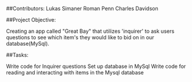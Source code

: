 ##Contributors:
Lukas Simaner
Roman Penn
Charles Davidson


##Project Objective:

Creating an app called "Great Bay" that utilizes 'inquirer' to ask users questions to see which item's they would like to bid on in our database(MySql).

##Tasks:

Write code for Inquirer questions 
Set up database in MySql
Write code for reading and interacting with items in the Mysql database